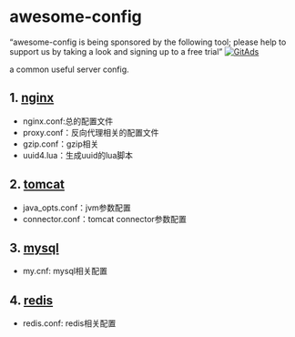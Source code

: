 # awesome-config

“awesome-config is being sponsored by the following tool; please help to support us by taking a look and signing up to a free trial”
<a href="https://tracking.gitads.io/?repo=awesome-config"><img src="https://images.gitads.io/awesome-config" alt="GitAds"/></a>

a common useful server config.

## 1. [nginx](nginx)

- nginx.conf:总的配置文件
- proxy.conf：反向代理相关的配置文件
- gzip.conf：gzip相关
- uuid4.lua：生成uuid的lua脚本

## 2. [tomcat](tomcat)

- java_opts.conf：jvm参数配置
- connector.conf：tomcat connector参数配置

## 3. [mysql](mysql)

- my.cnf: mysql相关配置

## 4. [redis](redis)

- redis.conf: redis相关配置
